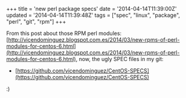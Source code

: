 +++
title = 'new perl package specs'
date = '2014-04-14T11:39:00Z'
updated = '2014-04-14T11:39:48Z'
tags = ["spec", "linux", "package", "perl", "git", "rpm"]
+++

From this post about those RPM perl modules: [http://vicendominguez.blogspot.com.es/2014/03/new-rpms-of-perl-modules-for-centos-6.html](http://vicendominguez.blogspot.com.es/2014/03/new-rpms-of-perl-modules-for-centos-6.html), now, the ugly SPEC files in my git:

* [https://github.com/vicendominguez/CentOS-SPECS](https://github.com/vicendominguez/CentOS-SPECS)

:)
